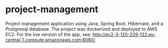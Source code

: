 # project-management
Project management application using Java, Spring Boot, Hibernate, and a Postgresql database.
The project was dockerized and deployed to AWS EC2.
For the live version of the app, see: http://ec2-3-120-229-122.eu-central-1.compute.amazonaws.com:8080/.
